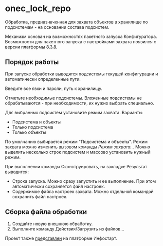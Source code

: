 # onec_lock_repo
Обработка, предназначенная для захвата объектов в хранилище по подсистемам - на основании состава подсистем.

Механизм основан на возможностях пакетного запуска Конфигуратора. 
Возможности для пакетного запуска с настройками захвата появился с версии платформы 8.3.8.

## Порядок работы

При запуске обработки выводятся подсистемы текущей конфигурации и автоматически определенные пути.

Введите все явки и пароли, путь к хранилищу.

Отметьте необходимые подсистемы. Вложенные подсистемы не обрабатываются - 
при необходимости, их нужно выбрать специально.

Для выбранных подсистем установите режим захвата. Варианты:
* Подсистема и объекты
* Только подсистема
* Только объекты

По умолчанию выбирается режим "Подсистема и объекты".
Режим захвата можно изменить вызовом команды *Режим захвата...* 
Можно выделить несколько строк подсистем и массово установить нужный режим.

При выполнении команды Сконструировать, на закладке Результат выводится:
* Строка запуска. Можно сразу запустить и ее выполнение. При этом автоматически сохраняется файл настроек.
* Содержимое файла настроек захвата. Можно отдельной командой сохранить файл настроек.

## Сборка файла обработки

1. Создайте новую внешнюю обработку. 
2. Выполните команду Действия/Загрузить из файлов...

Проект также [представлен](https://infostart.ru/public/1980000/) на платформе Инфостарт.